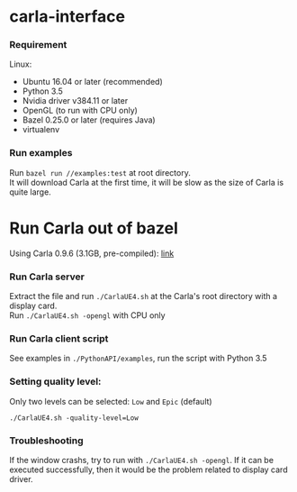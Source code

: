 # carla-interface

### Requirement
Linux:
- Ubuntu 16.04 or later (recommended)
- Python 3.5
- Nvidia driver v384.11 or later
- OpenGL (to run with CPU only)
- Bazel 0.25.0 or later (requires Java)
- virtualenv

### Run examples

Run `bazel run //examples:test` at root directory.\
It will download Carla at the first time, it will be slow as the size of Carla is quite large.

# Run Carla out of bazel

Using Carla 0.9.6 (3.1GB, pre-compiled): [link](https://github.com/carla-simulator/carla/releases/tag/0.9.6)

### Run Carla server
Extract the file and run `./CarlaUE4.sh` at the Carla's root directory with a display card.\
Run `./CarlaUE4.sh -opengl` with CPU only

### Run Carla client script
See examples in `./PythonAPI/examples`, run the script with Python 3.5

### Setting quality level:
Only two levels can be selected: `Low` and `Epic` (default)

`./CarlaUE4.sh -quality-level=Low`

### Troubleshooting
If the window crashs, try to run with `./CarlaUE4.sh -opengl`. If it can be executed successfully, then it would be the problem related to display card driver.
